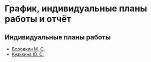 # График, индивидуальные планы работы и отчёт

## Индивидуальные планы работы

+ [Бородкин М. С.](borodkin.md)
+ [Кузькина Ю. С.](https://www.notion.so/7170a72f933a4527a4524454f7e187d4?v=7f2328be6b7d427ea5e68fb50be88d67)